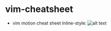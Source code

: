 # vim-cheatsheet
* vim motion cheat sheet
Inline-style: 
![alt text](https://github.com/mw12345/vim-cheatsheet/blob/master/vim_cheatsheet.png "VIM cheat sheet")
